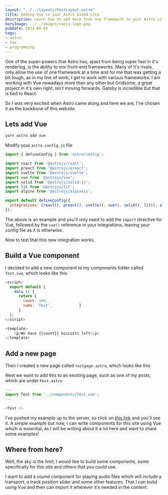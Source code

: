 ```yaml
---
layout: "../../layouts/PostLayout.astro"
title: Adding Vue to your Astro based site
description: Learn how to add more than one framework to your Astro site as I needed to do just this recently
heroImage: ../../images/vuejs-logo.png
pubDate: 2022-09-06
tags: 
- astro
- Vue
- programming
---
```

One of the super-powers that Astro has, apart from being super fast in it's rendering, is the ability to mix front-end frameworks. Many of it's rivals, only allow the use of one framework at a time and for me that was getting a bit tough, as in my line of work, I get to work with various frameworks. I am working with Vue nowadays more than any other but Gridsome, a great project in it's own right, isn't moving forwards. Gatsby is incredible but that is tied to React.

So I was very excited when Astro came along and here we are, I've chosen it as the backbone of this website.

## Lets add Vue
```bash
yarn astro add vue
```

Modify your ``astro.config.js`` file

```js
import { defineConfig } from 'astro/config';

import react from '@astrojs/react';
import preact from '@astrojs/preact';
import svelte from '@astrojs/svelte';
import vue from '@astrojs/vue';
import solid from '@astrojs/solid-js';
import lit from '@astrojs/lit';
import alpine from '@astrojs/alpinejs';

export default defineConfig({
  integrations: [react(), preact(), svelte(), vue(), solid(), lit(), alpine()],
});
```
The above is an example and you'll only need to add the ```import``` directive for Vue, followed by the ```vue()``` reference in your integrations. leaving your config file as it is otherwise.

Now to test that this new integration works.

## Build a Vue component
I decided to add a new component to my components folder called ```Test.vue```, which looks like this.

```js
<script>
  export default {
    data () {
      return {
        count: 100,
        name: 'Test',            }
      }
  };
</script>

<template>
    <p>We have {{count}} biscuits left</p>
</template>

```
## Add a new page
Then I created a new page called ```testpage.astro```, which looks like this

Next we want to add this to an existing page, such as one of my posts, which are under ```Post.astro```

```js
---
import Test from '../components/Test.vue';
---

<Test />
```

I've pushed my example up to the server, so click on [this link](https://nicklewis.blog/testpage) and you'll see it. A simple example but now, I can write components for this site using Vue which is essential, as I will be writing about it a lot here and want to share some examples!

## Where from here?
Well, the sky is the limit, I would like to build some components, some specifically for this site and others that you could use.

I want to add a sound component for playing audio files which will include a transport, a track position slider and some other features. That I can build using Vue and then can import it wherever it's needed in the content.